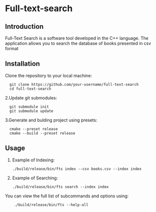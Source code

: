# Full-text-search
## Introduction

Full-Text Search is a software tool developed in the C++ language. The application allows you to search the database of books presented in csv format
## Installation 

Clone the repository to your local machine:

      git clone https://github.com/your-username/full-text-search
      cd full-text-search

2.Update git submodules:

      git submodule init
      git submodule update

3.Generate and bulding project using presets:

      cmake --preset release
      cmake --build --preset release

## Usage

1. Example of Indexing:

       ./build/release/bin/fts index --csv books.csv --index index

2. Example of Searching:

       ./build/release/bin/fts search --index index

You can view the full list of subcommands and options using:

        ./build/release/bin/fts --help-all
